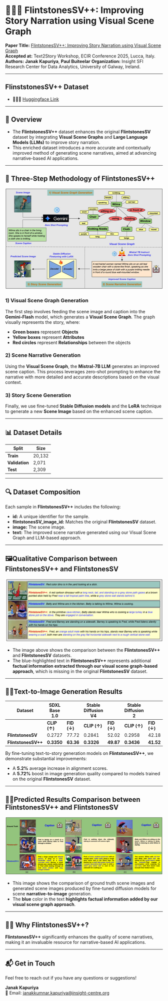 # 🚀🚀🚀 FlintstonesSV++: Improving Story Narration using Visual Scene Graph

**Paper Title:** [FlintstonesSV++: Improving Story Narration using Visual Scene Graph](https://drive.google.com/file/d/1FszLRLLoqRqp06pqtD5wzsiPMHHN95pi/view?usp=drive_link)  
**Accepted at:** Text2Story Workshop, ECIR Conference 2025, Lucca, Italy.  
**Authors:** **Janak Kapuriya**, **Paul Buiteelar**
**Organization:** Insight SFI Research Center for Data Analytics, University of Galway, Ireland.

---

## FlinststonesSV++ Dataset
- 🤗🤗🤗 [Huggingface Link](https://huggingface.co/datasets/Janak12/FlintstonesSV_Plus_Plus)

---

## 🌟 Overview

- The **FlintstonesSV++** dataset enhances the original **FlintstonesSV** dataset by integrating **Visual Scene Graphs** and **Large Language Models (LLMs)** to improve story narration. 
- This enriched dataset introduces a more accurate and contextually improved method of generating scene narratives, aimed at advancing narrative-based AI applications.

---

## 🔄 Three-Step Methodology of FlintstonesSV++

![FlintstonesSV++ Diagram](images/Text_2_Story_maini_diagram.jpg)


### 1) **Visual Scene Graph Generation**  
The first step involves feeding the scene image and caption into the **Gemini-Flash** model, which generates a **Visual Scene Graph**. The graph visually represents the story, where:
- **Green boxes** represent **Objects**  
- **Yellow boxes** represent **Attributes**  
- **Red circles** represent **Relationships** between the objects

### 2) **Scene Narrative Generation**  
Using the **Visual Scene Graph**, the **Mistral-7B LLM** generates an improved scene caption. This process leverages zero-shot prompting to enhance the narrative with more detailed and accurate descriptions based on the visual context.

### 3) **Story Scene Generation**  
Finally, we use fine-tuned **Stable Diffusion models** and the **LoRA** technique to generate a new **Scene Image** based on the enhanced scene caption.

---

## 📊 Dataset Details

| Split       | Size   |
|-------------|--------|
| **Train**   | 20,132 |
| **Validation** | 2,071  |
| **Test**    | 2,309  |

---

## 🔍 Dataset Composition
Each sample in **FlintstonesSV++** includes the following:
- **id:** A unique identifier for the sample.  
- **flintstonesSV_image_id:** Matches the original **FlintstonesSV** dataset.  
- **image:** The scene image.  
- **text:** The improved scene narrative generated using our Visual Scene Graph and LLM-based approach.

---

## 🖼️Qualitative Comparison between FlintstonesSV++ and FlintstonesSV

![Comparison](images/flintstonesSV++_effectiveness.png)

- The image above shows the comparison between the **FlintstonesSV++** and **FlintstonesSV** datasets.
- The blue-highlighted text in **FlintstonesSV++** represents additional **factual information extracted through our visual scene graph-based approach**, which is missing in the original **FlintstonesSV** dataset.

---

## 🎨🎨Text-to-Image Generation Results

| **Dataset**            | **SDXL Base 1.0**        |                       | **Stable Diffusion V4**      |                       | **Stable Diffusion 2**       |                       |
|-------------------------|--------------------------|-----------------------|------------------------------|-----------------------|------------------------------|-----------------------|
|                         | **CLIP (↑)**            | **FID (↓)**           | **CLIP (↑)**                | **FID (↓)**           | **CLIP (↑)**                | **FID (↓)**           |
| **FlintstonesSV**       | 0.2727                  | 77.72                 | 0.2841                      | 52.02                 | 0.2958                      | 42.18                 |
| **FlintstonesSV++**     | **0.3350**                  | **63.36**                 | **0.3326**                      | **49.87**                 | **0.3436**                      | **41.52**                 |

By fine-tuning text-to-story generation models on **FlintstonesSV++**, we demonstrate substantial improvements:
- A **5.2%** average increase in alignment scores.
- A **5.72%** boost in image generation quality compared to models trained on the original **FlintstonesSV** dataset.

---

## 🔮🔮Predicted Results Comparison between FlintstonesSV++ and FlintstonesSV

![Predicted Results](images/flintstonesSV++_predicted_results.png)

- This image shows the comparison of ground truth scene images and generated scene images produced by fine-tuned diffusion models for scene **narrative-to-image** generation.
- The **blue** color in the text **highlights factual information added by our visual scene graph approach**.

---

## 🚀🚀 Why FlintstonesSV++?

**FlintstonesSV++** significantly enhances the quality of scene narratives, making it an invaluable resource for narrative-based AI applications.

---

## 📬 Get in Touch

Feel free to reach out if you have any questions or suggestions!

**Janak Kapuriya**  
📧 Email: [janakkumnar.kapuriya@insight-centre.org](mailto:janakkumnar.kapuriya@insight-centre.org)
